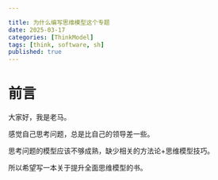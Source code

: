 ```yaml
---

title: 为什么编写思维模型这个专题
date: 2025-03-17
categories: [ThinkModel]
tags: [think, software, sh]
published: true
---
```



# 前言

大家好，我是老马。

感觉自己思考问题，总是比自己的领导差一些。

思考问题的模型应该不够成熟，缺少相关的方法论+思维模型技巧。

所以希望写一本关于提升全面思维模型的书。



